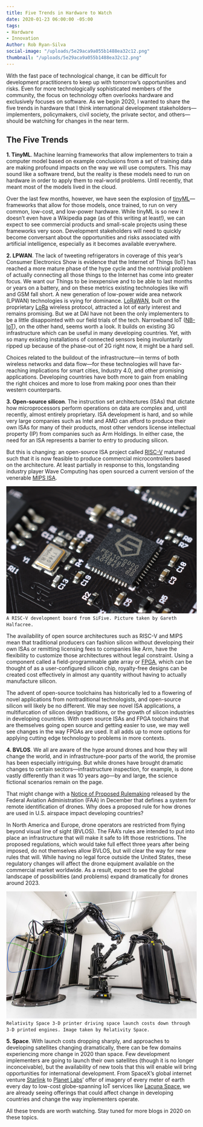 ```yaml
---
title: Five Trends in Hardware to Watch
date: 2020-01-23 06:00:00 -05:00
tags:
- Hardware
- Innovation
Author: Rob Ryan-Silva
social-image: "/uploads/5e29aca9a055b1488ea32c12.png"
thumbnail: "/uploads/5e29aca9a055b1488ea32c12.png"
---
```


With the fast pace of technological change, it can be difficult for development practitioners to keep up with tomorrow’s opportunities and risks. Even for more technologically sophisticated members of the community, the focus on technology often overlooks hardware and exclusively focuses on software. As we begin 2020, I wanted to share the five trends in hardware that I think international development stakeholders—implementers, policymakers, civil society, the private sector, and others—should be watching for changes in the near term.

<!--more-->

## The Five Trends

**1. TinyML**. Machine learning frameworks that allow implementers to train a computer model based on example conclusions from a set of training data are making profound impacts on the way we will use computers. This may sound like a software trend, but the reality is these models need to run on hardware in order to apply them to real-world problems. Until recently, that meant most of the models lived in the cloud.

Over the last few months, however, we have seen the explosion of [tinyML](https://tinymlsummit.org/)—frameworks that allow for those models, once trained, to run on very common, low-cost, and low-power hardware. While tinyML is so new it doesn’t even have a Wikipedia page (as of this writing at least!), we can expect to see commercial products and small-scale projects using these frameworks very soon. Development stakeholders will need to quickly become conversant about the opportunities and risks associated with artificial intelligence, especially as it becomes available everywhere.

**2. LPWAN**. The lack of tweeting refrigerators in coverage of this year’s Consumer Electronics Show is evidence that the Internet of Things (IoT) has reached a more mature phase of the hype cycle and the nontrivial problem of actually connecting all those things to the Internet has come into greater focus. We want our Things to be inexpensive and to be able to last months or years on a battery, and on these metrics existing technologies like wifi and GSM fall short. A new generation of low-power wide area network (LPWAN) technologies is vying for dominance. [LoRaWAN](https://lora-alliance.org/about-lorawan), built on the proprietary [LoRa](https://en.wikipedia.org/wiki/LoRa) wireless protocol, attracted a lot of early interest and remains promising. But we at DAI have not been the only implementers to be a little disappointed with our field trials of the tech. Narrowband IoT ([NB-IoT](https://en.wikipedia.org/wiki/Narrowband_IoT)), on the other hand, seems worth a look. It builds on existing 3G infrastructure which can be useful in many developing countries. Yet, with so many existing installations of connected sensors being involuntarily ripped up because of the phase-out of 2G right now, it might be a hard sell.

Choices related to the buildout of the infrastructure—in terms of both wireless networks and data flow—for these technologies will have far-reaching implications for smart cities, Industry 4.0, and other promising applications. Developing countries have both more to gain from enabling the right choices and more to lose from making poor ones than their western counterparts.

**3. Open-source silicon**. The instruction set architectures (ISAs) that dictate how microprocessors perform operations on data are complex and, until recently, almost entirely proprietary. ISA development is hard, and so while very large companies such as Intel and AMD can afford to produce their own ISAs for many of their products, most other vendors license intellectual property (IP) from companies such as Arm Holdings. In either case, the need for an ISA represents a barrier to entry to producing silicon.

But this is changing: an open-source ISA project called [RISC-V](https://riscv.org/) matured such that it is now feasible to produce commercial microcontrollers based on the architecture. At least partially in response to this, longstanding industry player Wave Computing has open sourced a current version of the venerable [MIPS ISA](https://en.wikipedia.org/wiki/MIPS_architecture).

![chip](/uploads/5e29aca9a055b1488ea32c12.png)`A RISC-V development board from SiFive. Picture taken by Gareth Halfacree.`

The availability of open source architectures such as RISC-V and MIPS mean that traditional producers can fashion silicon without developing their own ISAs or remitting licensing fees to companies like Arm, have the flexibility to customize those architectures without legal constraint. Using a component called a field-programmable gate array or [FPGA](https://en.wikipedia.org/wiki/Field-programmable_gate_array), which can be thought of as a user-configured silicon chip, royalty-free designs can be created cost effectively in almost any quantity without having to actually manufacture silicon.

The advent of open-source toolchains has historically led to a flowering of novel applications from nontraditional technologists, and open-source silicon will likely be no different. We may see novel ISA applications, a multifurcation of silicon design traditions, or the growth of silicon industries in developing countries. With open source ISAs and FPGA toolchains that are themselves going open source and getting easier to use, we may well see changes in the way FPGAs are used. It all adds up to more options for applying cutting edge technology to problems in more contexts.

**4. BVLOS**. We all are aware of the hype around drones and how they will change the world, and in infrastructure-poor parts of the world, the promise has been especially intriguing. But while drones have brought dramatic changes to certain sectors—infrastructure inspection, for example, is done vastly differently than it was 10 years ago—by and large, the science fictional scenarios remain on the page.

That might change with a [Notice of Proposed Rulemaking](https://www.federalregister.gov/documents/2019/12/31/2019-28100/remote-identification-of-unmanned-aircraft-systems) released by the Federal Aviation Administration (FAA) in December that defines a system for remote identification of drones. Why does a proposed rule for how drones are used in U.S. airspace impact developing countries?

In North America and Europe, drone operators are restricted from flying beyond visual line of sight (BVLOS). The FAA’s rules are intended to put into place an infrastructure that will make it safe to lift those restrictions. The proposed regulations, which would take full effect three years after being imposed, do not themselves allow BVLOS, but will clear the way for new rules that will. While having no legal force outside the United States, these regulatory changes will affect the drone equipment available on the commercial market worldwide. As a result, expect to see the global landscape of possibilities (and problems) expand dramatically for drones around 2023.

![2048px-Relativity_Stargate_3D_Printer.jpg](/uploads/2048px-Relativity_Stargate_3D_Printer.jpg)`Relativity Space 3-D printer driving space launch costs down through 3-D printed engines. Image taken by Relativity Space.`

**5. Space**. With launch costs dropping sharply, and approaches to developing satellites changing dramatically, there can be few domains experiencing more change in 2020 than space. Few development implementers are going to launch their own satellites (though it is no longer inconceivable), but the availability of new tools that this will enable will bring opportunities for international development. From SpaceX’s global internet venture [Starlink](https://www.starlink.com/) to [Planet Labs](https://www.planet.com/)’ offer of imagery of every meter of earth every day to low-cost globe-spanning IoT services like [Lacuna Space](https://lacuna.space/), we are already seeing offerings that could affect change in developing countries and change the way implementers operate.

All these trends are worth watching. Stay tuned for more blogs in 2020 on these topics.